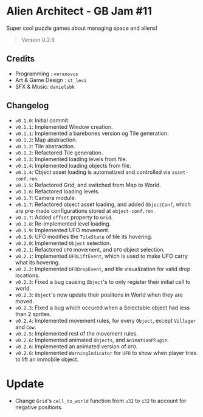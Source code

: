 # Alien Architect - GB Jam #11

Super cool puzzle games about managing space and aliens!

> Version 0.2.6

## Credits

- Programming : `veranovus`
- Art & Game Design : `st_levi`
- SFX & Music: `danielsbk`

## Changelog

- `v0.1.0`: Initial commit.
- `v0.1.1`: Implemented Window creation.
- `v0.1.1`: Implemented a barebones version og Tile generation.
- `v0.1.2`: Map abstraction.
- `v0.1.2`: Tile abstraction.
- `v0.1.2`: Refactored Tile generation.
- `v0.1.3`: Implemented loading levels from file.
- `v0.1.4`: Implemented loading objects from file.
- `v0.1.4`: Object asset loading is automatized and controlled via `asset-conf.ron`.
- `v0.1.5`: Refactored Grid, and switched from Map to World.
- `v0.1.6`: Refactored loading levels.
- `v0.1.7`: Camera module.
- `v0.1.7`: Refactored object asset loading, and added `ObjectConf`, which are pre-made configurations stored
  at `object-conf.ron`.
- `v0.1.7`: Added `offset` property to `Grid`.
- `v0.1.8`: Re-implemented level loading.
- `v0.1.9`: Implemented UFO movement.
- `v0.1.9`: UFO modifies the `TileState` of tile its hovering.
- `v0.2.0`: Implemented `Object` selection.
- `v0.2.1`: Refactored `UFO` movement, and `UFO` object selection.
- `v0.2.1`: Implemented `UFOLiftEvent`, which is used to make UFO carry what its hovering.
- `v0.2.2`: Implemented `UFODropEvent`, and tile visualization for valid drop locations.
- `v0.2.3`: Fixed a bug causing `Object`'s to only register their initial cell to world.
- `v0.2.3`: `Object`'s now update their posiitons in World when they are moved.
- `v0.2.3`: Fixed a bug which occured when a Selectable object had less than 2 sprites.
- `v0.2.4`: Implemented movement rules, for every `Object`, except `Villager` and `Cow`.
- `v0.2.5`: Implemented rest of the movement rules.
- `v0.2.6`: Implemented animated `Objects`, and `AnimationPlugin`.
- `v0.2.6`: Implemented an animated version of `UFO`.
- `v0.2.6`: Implemented `WarningIndicator` for `UFO` to show when player tries to lift an immobile object.

# Update
- Change `Grid`'s `cell_to_world` function from `u32` to `i32` to account for negative positions.

